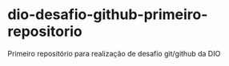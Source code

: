 # dio-desafio-github-primeiro-repositorio
Primeiro repositório para realização de desafio git/github da DIO
